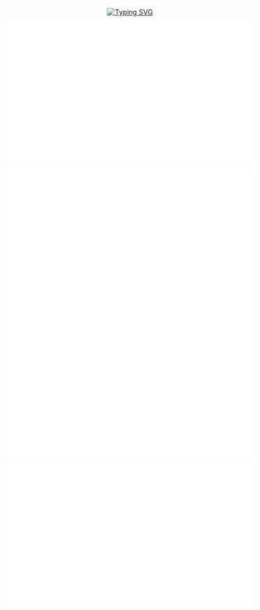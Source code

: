 <div align="center">

[![Typing SVG](https://readme-typing-svg.demolab.com?font=Honk&size=40&pause=1000&center=true&vCenter=true&random=false&width=550&lines=Kieran+Caruana;Associate+Software+Devloper;Java+%7C+Python+%7C+TypeScript)](https://git.io/typing-svg)

<!--
https://github.community/t/support-theme-context-for-images-in-light-vs-dark-mode/147981/84
-->
<a href="https://github.com/Kieran-C/github-stats#gh-dark-mode-only">
<img src="https://github.com/Kieran-C/github-stats/blob/master/generated/overview.svg#gh-dark-mode-only" />
<img src="https://github.com/Kieran-C/github-stats/blob/master/generated/languages.svg#gh-dark-mode-only" />
</a>
<a href="https://github.com/Kieran-C/github-stats#gh-light-mode-only">
<img src="https://github.com/Kieran-C/github-stats/blob/master/generated/overview.svg#gh-dark-mode-only#gh-light-mode-only" />
<img src="https://github.com/Kieran-C/github-stats/blob/master/generated/languages.svg#gh-dark-mode-only#gh-light-mode-only" />
</a>

</div>
<!--
**Kieran-C/Kieran-C** is a ✨ _special_ ✨ repository because its `README.md` (this file) appears on your GitHub profile.

Here are some ideas to get you started:

- 🔭 I’m currently working on ...
- 🌱 I’m currently learning ...
- 👯 I’m looking to collaborate on ...
- 🤔 I’m looking for help with ...
- 💬 Ask me about ...
- 📫 How to reach me: ...
- 😄 Pronouns: ...
- ⚡ Fun fact: ...
-->
